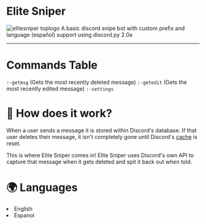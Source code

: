 # Elite Sniper
<img src="https://imgur.com/mwGHTPv.png" title="elitesniper toplogo"/>
A basic discord snipe bot with custom prefix and language (español) support using discord.py 2.0a
<hr>


# Commands Table #
`:-getmsg`
(Gets the most recently deleted message)
`:-getedit`
(Gets the most recently edited message)
`:-settings`


<h1> 🤔 How does it work? </h1>

When a user sends a message it is stored within Discord's database.
If that user deletes their message, it isn't completely gone until Discord's [cache](https://en.wikipedia.org/wiki/Cache_(computing)) is reset.

This is where Elite Sniper comes in! Elite Sniper uses Discord's own API to capture that message when it gets deleted and spit it back out when told.



<h1>🌍 Languages</h1>

<li>English</li>
<li>Espanol</li>

